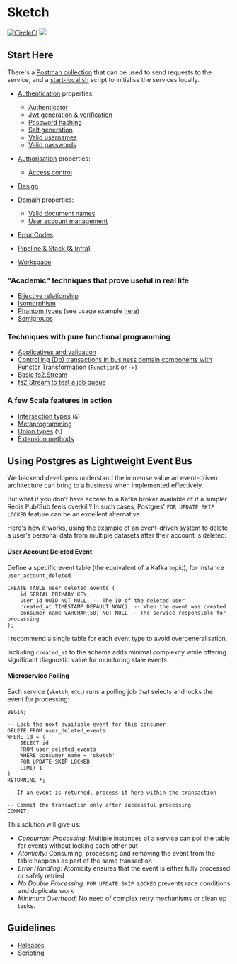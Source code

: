 # Sketch

[![CircleCI](https://dl.circleci.com/status-badge/img/gh/rafaelfiume/sketch/tree/main.svg?style=svg)](https://dl.circleci.com/status-badge/redirect/gh/rafaelfiume/sketch/tree/main) [<img src="https://img.shields.io/badge/dockerhub-images-blue.svg?logo=LOGO">](<https://hub.docker.com/repository/docker/rafaelfiume/sketch/general>)


## Start Here

There's a [Postman collection](docs/Sketch.postman_collection.json) that can be used to send requests to the service,
and a [start-local.sh](/tools/stack/start-local.sh) script to initialise the services locally.

 - [Authentication](docs/Auth.md) properties:
   - [Authenticator](auth/src/test/scala/org/fiume/sketch/auth/AuthenticatorSpec.scala)
   - [Jwt generation & verification](auth/src/test/scala/org/fiume/sketch/auth/JwtIssuerSpec.scala)
   - [Password hashing](shared-auth/src/test/scala/org/fiume/sketch/shared/auth/HashedPasswordSpec.scala)
   - [Salt generation](shared-auth/src/test/scala/org/fiume/sketch/shared/auth/SaltSpec.scala)
   - [Valid usernames](shared-auth/src/test/scala/org/fiume/sketch/shared/auth/UsernameSpec.scala)
   - [Valid passwords](shared-auth/src/test/scala/org/fiume/sketch/shared/auth/PlainPasswordSpec.scala)

 - [Authorisation](docs/Authorisation.md) properties:
   - [Access control](auth/src/test/scala/org/fiume/sketch/auth/UsersManagerSpec.scala)

 - [Design](docs/Design.md)

 - [Domain](docs/Domain.md) properties:
   - [Valid document names](shared-domain/src/test/scala/org/fiume/sketch/shared/domain/documents/DocumentSpec.scala)
   - [User account management](auth/src/test/scala/org/fiume/sketch/auth/UsersManagerSpec.scala)

 - [Error Codes](docs/ErrorCodes.md)

 - [Pipeline & Stack (& Infra)](docs/Pipeline.md)

 - [Workspace](docs/Workspace.md)


### "Academic" techniques that prove useful in real life

 - [Bijective relationship](shared-components/src/test/scala/org/fiume/sketch/shared/common/ServiceStatusContractSpec.scala)
 - [Isomorphism](auth/src/test/scala/org/fiume/sketch/auth/KeyStringifierSpec.scala)
 - [Phantom types](shared-components/src/main/scala/org/fiume/sketch/shared/common/EntityId.scala) (see usage example [here](shared-components/src/test/scala/org/fiume/sketch/shared/common/EntityIdSpec.scala))
 - [Semigroups](shared-components/src/test/scala/org/fiume/sketch/shared/common/troubleshooting/ErrorDetailsLawsSpec.scala)

### Techniques with pure functional programming

 - [Applicatives and validation](shared-auth/src/main/scala/org/fiume/sketch/shared/auth/domain/Passwords.scala)
 - [Controlling (Db) transactions in business domain components with Functor Transformation](shared-components/src/main/scala/org/fiume/sketch/shared/common/algebras/Store.scala) (`FunctionK` or `~>`)
 - [Basic fs2.Stream](shared-components/src/main/scala/org/fiume/sketch/shared/common/jobs/PeriodicJob.scala)
 - [fs2.Stream to test a job queue](storage/src/it/scala/org/fiume/sketch/storage/auth0/postgres/PostgresEventsStoreSpec.scala)

### A few Scala features in action

 - [Intersection types](shared-components/src/test/scala/org/fiume/sketch/shared/common/testkit/JobErrorHandlerContext.scala) (`&`)
 - [Metaprogramming](shared-components/src/main/scala/org/fiume/sketch/shared/common/Macros.scala)
 - [Union types](auth/src/main/scala/org/fiume/sketch/auth/UsersManager.scala) (`\`)
 - [Extension methods](shared-account-management/src/main/scala/org/fiume/sketch/shared/account/management/http/model/AccountStateTransitionErrorSyntax.scala)


## Using Postgres as Lightweight Event Bus

We backend developers understand the immense value an event-driven architecture can bring to a business when implemented effectively.

But what if you don't have access to a Kafka broker available of if a simpler Redis Pub/Sub feels overkill?
In such cases, Postgres' `FOR UPDATE SKIP LOCKED` feature can be an excellent alternative.

Here's how it works, using the example of an event-driven system to delete a user's personal data from multiple datasets after their account is deleted:

#### User Account Deleted Event

Define a specific event table (the equivalent of a Kafka topic), for instance `user_account_deleted`.

```
CREATE TABLE user_deleted_events (
    id SERIAL PRIMARY KEY,
    user_id UUID NOT NULL, -- The ID of the deleted user
    created_at TIMESTAMP DEFAULT NOW(), -- When the event was created
    consumer_name VARCHAR(50) NOT NULL -- The service responsible for processing
);
```

I recommend a single table for each event type to avoid overgeneralisation.

Including `created_at` to the schema adds minimal complexity while offering significant diagnostic value for monitoring stale events. 

#### Microservice Polling

Each service (`sketch`, etc.) runs a polling job that selects and locks the event for processing:

```
BEGIN;

-- Lock the next available event for this consumer
DELETE FROM user_deleted_events
WHERE id = (
    SELECT id
    FROM user_deleted_events
    WHERE consumer_name = 'sketch'
    FOR UPDATE SKIP LOCKED
    LIMIT 1
)
RETURNING *;

-- If an event is returned, process it here within the transaction

-- Commit the transaction only after successful processing
COMMIT;
```

This solution will give us:
 - *Concurrent Processing*: Multiple instances of a service can poll the table for events without locking each other out
 - *Atomicity:* Consuming, processing and removing the event from the table happens as part of the same transaction
 - *Error Handling*: Atomicity ensures that the event is either fully processed or safely retried
 - *No Double Processing*: `FOR UPDATE SKIP LOCKED` prevents race conditions and duplicate work
 - *Minimum Overhead*: No need of complex retry mechanisms or clean up tasks.

## Guidelines

 - [Releases](docs/artigiani/Releases.md)
 - [Scripting](docs/artigiani/Scripting)
